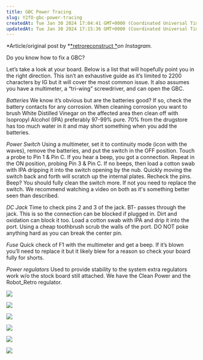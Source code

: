 ```yaml
---
title: GBC Power Tracing
slug: Y2fO-gbc-power-tracing
createdAt: Tue Jan 30 2024 17:04:41 GMT+0000 (Coordinated Universal Time)
updatedAt: Tue Jan 30 2024 17:15:36 GMT+0000 (Coordinated Universal Time)
---
```


*Article/original post by *[*retroreconstruct *](https://www.instagram.com/retroreconstruct?igsh=MXYya2d3ZHE0OTd5Yg%3D%3D)*on Instagram.*

Do you know how to fix a GBC?

Let’s take a look at your board. Below is a list that will hopefully point you in the right direction. This isn’t an exhaustive guide as it’s limited to 2200 characters by IG but it will cover the most common issue. It also assumes you have a multimeter, a “tri-wing” screwdriver, and can open the GBC.

*Batteries*
We know it’s obvious but are the batteries good? If so, check the battery contacts for any corrosion. When cleaning corrosion you want to brush White Distilled Vinegar on the affected area then clean off with Isopropyl Alcohol (IPA) preferably 97-99% pure. 70% from the drugstore has too much water in it and may short something when you add the batteries.

*Power Switch*
Using a multimeter, set it to continuity mode (icon with the waves), remove the batteries, and put the switch in the OFF position. Touch a probe to Pin 1 & Pin C. If you hear a beep, you got a connection. Repeat in the ON position, probing Pin 3 & Pin C. If no beeps, then load a cotton swab with IPA dripping it into the switch opening by the nub. Quickly moving the switch back and forth will scratch up the internal plates. Recheck the pins. Beep? You should fully clean the switch more. If not you need to replace the switch. We recommend watching a video on both as it's something better seen than described.

*DC Jack*
Time to check pins 2 and 3 of the jack. BT- passes through the jack. This is so the connection can be blocked if plugged in. Dirt and oxidation can block it too. Load a cotton swab with IPA and drip it into the port. Using a cheap toothbrush scrub the walls of the port. DO NOT poke anything hard as you can break the center pin.

*Fuse*
Quick check of F1 with the multimeter and get a beep. If it’s blown you’ll need to replace it but it likely blew for a reason so check your board fully for shorts.

*Power regulators*
Used to provide stability to the system extra regulators work w/o the stock board still attached. We have the Clean Power and the Robot\_Retro regulator.
&#x20;

![](../../assets/Z0YjFdWk5ZcPL1CSegdy9_img1936.PNG)

![](../../assets/dXnO6Fzc3s_8cy6ViV1UP_img1937.PNG)

![](../../assets/4Jgtt_bJ08v_eLFKNJ81n_img1938.PNG)

![](../../assets/QVKsURAFE3tJ_JrJihc0M_img1939.PNG)

![](../../assets/b1No51NwxsPjBwgtIqDuf_img1940.PNG)

![](../../assets/2A5a7KfARqla0csh78Iq8_img1941.PNG)

